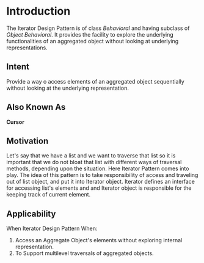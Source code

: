 # Introduction
The Iterator Design Pattern is of class *Behavioral* and having subclass of *Object Behavioral*. It provides the facility to explore the underlying functionalities of an aggregated object without looking at underlying representations.

## Intent
Provide a way o access elements of an aggregated object sequentially without looking at the underlying representation.

## Also Known As
**Cursor**

## Motivation
Let's say that we have a list and we want to traverse that list so it is important that we do not bloat that list with different ways of traversal methods, depending upon the situation.
Here Iterator Pattern comes into play. The idea of this pattern is to take responsibility of access and traveling out of list object, and put it into Iterator object.
Iterator defines an interface for accessing list's elements and and Iterator object is responsible for the keeping track of current element.

## Applicability
When Iterator Design Pattern When:
1. Access an Aggregate Object's elements without exploring internal representation.
2. To Support multilevel traversals of aggregated objects.